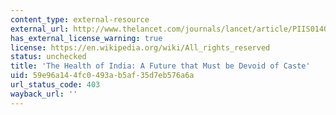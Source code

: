 ```yaml
---
content_type: external-resource
external_url: http://www.thelancet.com/journals/lancet/article/PIIS0140-6736(14)62261-3/
has_external_license_warning: true
license: https://en.wikipedia.org/wiki/All_rights_reserved
status: unchecked
title: 'The Health of India: A Future that Must be Devoid of Caste'
uid: 59e96a14-4fc0-493a-b5af-35d7eb576a6a
url_status_code: 403
wayback_url: ''
---
```

